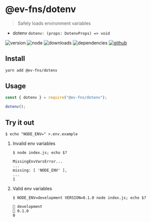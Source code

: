 # @ev-fns/dotenv

> Safely loads environment variables

- dotenv `dotenv: (props: DotenvProps) => void`

![version](https://img.shields.io/npm/v/@ev-fns/dotenv)
![node](https://img.shields.io/node/v/@ev-fns/dotenv)
![downloads](https://img.shields.io/npm/dw/@ev-fns/dotenv)
![dependencies](https://img.shields.io/david/eliseuvideira/ev-fns?path=packages%2Fdotenv)
[![github](https://img.shields.io/github/stars/eliseuvideira/ev-fns?style=social)](https://github.com/eliseuvideira/ev-fns)

## Install

```sh
yarn add @ev-fns/dotenv
```

## Usage

```js
const { dotenv } = require("@ev-fns/dotenv");

dotenv();
```

## Try it out

```shell
$ echo "NODE_ENV=" >.env.example
```

1. Invalid env variables

   ```shell
   $ node index.js; echo $?
   ```

   ```shell
   MissingEnvVarsError...
   ...
   missing: [ 'NODE_ENV' ],
   ...
   1
   ```

2. Valid env variables

   ```shell
   $ NODE_ENV=development VERSION=0.1.0 node index.js; echo $?
   ```

   ```shell
   🌟 development
   🔖 0.1.0
   0
   ```
